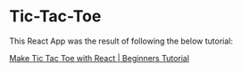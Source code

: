 # Tic-Tac-Toe

This React App was the result of following the below tutorial:

[Make Tic Tac Toe with React | Beginners Tutorial](https://youtu.be/c8dXnuVwmA8?si=UNxOtRVcoBWhZ4OZ)
